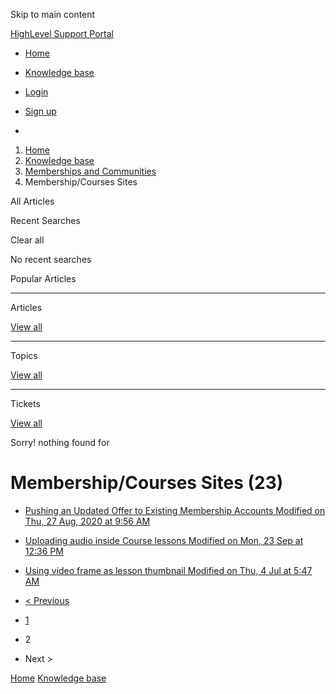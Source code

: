Skip to main content

[ HighLevel Support Portal ](https://help.gohighlevel.com)

  * [ Home ](/support/home)
  * [ Knowledge base ](/support/solutions)

  * [Login](/support/login)
  * [Sign up](/support/signup)
  * 

  1. [Home](/support/home)
  2. [Knowledge base](/support/solutions)
  3. [Memberships and Communities](/support/solutions/155000000006)
  4. Membership/Courses Sites

All  Articles 

Recent Searches

Clear all

No recent searches

Popular Articles

* * *

Articles

[View all](/support/search/solutions)

* * *

Topics

[View all](/support/search/topics)

* * *

Tickets

[View all](/support/search/tickets)

Sorry! nothing found for   

# Membership/Courses Sites (23)

  * [ Pushing an Updated Offer to Existing Membership Accounts Modified on Thu, 27 Aug, 2020 at 9:56 AM  ](/support/solutions/articles/48001156235-pushing-an-updated-offer-to-existing-membership-accounts)
  * [ Uploading audio inside Course lessons Modified on Mon, 23 Sep at 12:36 PM  ](/support/solutions/articles/155000003565-uploading-audio-inside-course-lessons)
  * [ Using video frame as lesson thumbnail Modified on Thu, 4 Jul at 5:47 AM  ](/support/solutions/articles/155000002750-using-video-frame-as-lesson-thumbnail)

  * [< Previous](/support/solutions/folders/48000671055/page/1)
  * [1](/support/solutions/folders/48000671055/page/1)
  * 2
  * Next >

[Home](/support/home) [Knowledge base](/support/solutions)
